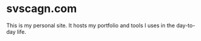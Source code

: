# svscagn.com

This is my personal site. It hosts my portfolio and tools I uses in the day-to-day life.
